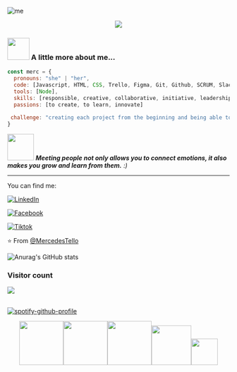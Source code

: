 ![me](https://user-images.githubusercontent.com/108855237/199408837-b9111483-c8f2-408f-a367-ce4307572a95.png)
<p align="center">
  <!-- Typing SVG by DenverCoder1 - https://github.com/MercedesTello/readme-typing-svg -->
  <a href="https://github.com/MercedesTello/readme-typing-svg"><img src="https://readme-typing-svg.demolab.com/?lines=Front-End%20Developer;Experienced%20UI;%20Laboratoria%20Student%20experience;Always%20learning%20new%20things&font=Fira%20Code&center=true&width=440&height=45&color=f75c7e&vCenter=true&size=22&pause=1000" /></a>
  

### <img src="https://media.giphy.com/media/qKltgF7Aw515K/giphy.gif" width="50"> A little more about me...  

```javascript
const merc = {
  pronouns: "she" | "her",
  code: [Javascript, HTML, CSS, Trello, Figma, Git, Github, SCRUM, Slack],
  tools: [Node],
  skills: [responsible, creative, collaborative, initiative, leadership, productivity],
  passions: [to create, to learn, innovate]
  
 challenge: "creating each project from the beginning and being able to investigate and learn, will always be new challenges"
}
```

<img src="https://media.giphy.com/media/LnQjpWaON8nhr21vNW/giphy.gif" width="60"> <em><b>Meeting people not only allows you to connect emotions, it also makes you grow and learn from them.</b> :)</em>

---
You can find me:

<a href="https://www.linkedin.com/in/mercedes-tello-españa" target="_blank"><img src="https://img.shields.io/badge/LinkedIn-%230077B5.svg?&style=flat-square&logo=linkedin&logoColor=white" alt="LinkedIn"></a>

<a href="https://www.facebook.com/profile.php?id=100073722244309" target="_blank"><img src="https://img.shields.io/badge/Facebook-%231877F2.svg?&style=flat-square&logo=facebook&logoColor=white" alt="Facebook"></a>

<a href="https://www.tiktok.com/@la_gorda_programadora" target="_blank"><img src="https://img.shields.io/badge/Tiktok-%231877F2.svg?&style=flat-square&logo=tiktok&logoColor=white" alt="Tiktok"></a>




⭐️ From [@MercedesTello](https://github.com/MercedesTello)
  
  ![Anurag's GitHub stats](https://github-readme-stats.vercel.app/api?username=MercedesTello)
&nbsp;
  
### Visitor count
<img src="https://profile-counter.glitch.me/MercedesTello/count.svg" />


 
<br>[![spotify-github-profile](https://spotify-github-profile.vercel.app/api/view?uid=pt1ate&cover_image=false&theme=default&show_offline=false&background_color=2e0b32&bar_color_cover=true)](https://spotify-github-profile.vercel.app/api/view?uid=pt1ate&redirect=true)</b>

<p align="center">
<img src="https://i.giphy.com/media/KzJkzjggfGN5Py6nkT/200.webp" width="100"><img src="https://i.giphy.com/media/IdyAQJVN2kVPNUrojM/200.webp" width="100"><img src="https://media.giphy.com/media/kH6CqYiquZawmU1HI6/giphy.gif" width ="100"><img src= "https://media.giphy.com/media/axwMQreFDFc56Pyz8C/giphy.gif" width="90"><img src= "https://media.giphy.com/media/q9Bt41UfVX46hcmNh7/giphy.gif" width="60">
</p>
